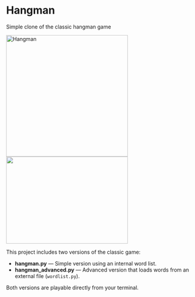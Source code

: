 # Hangman
Simple clone of the classic hangman game

<img width="328" alt="Hangman" src="https://github.com/user-attachments/assets/bf5f50d2-c565-489b-baec-69aed81d8f97" />
<img src="https://github.com/user-attachments/assets/39490e2b-e514-40a2-831f-eafbf05b83eb" width ="328" height="235"/>


This project includes two versions of the classic game:
- **hangman.py** — Simple version using an internal word list.
- **hangman_advanced.py** — Advanced version that loads words from an external file (`wordlist.py`).

Both versions are playable directly from your terminal.
